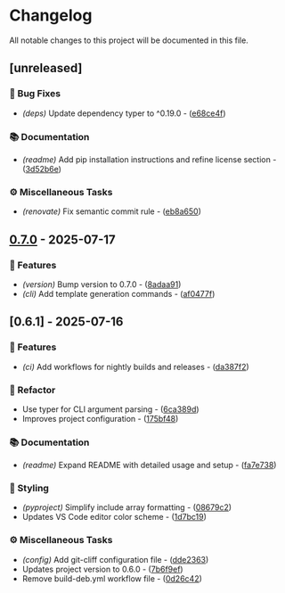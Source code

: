 # Changelog

All notable changes to this project will be documented in this file.

## [unreleased]

### 🐛 Bug Fixes

- *(deps)* Update dependency typer to ^0.19.0 - ([e68ce4f](https://git.0xmax42.io/maxp/hdlbuild/commit/e68ce4fd256ba62f0e0ed275a614c403be97caa1))

### 📚 Documentation

- *(readme)* Add pip installation instructions and refine license section - ([3d52b6e](https://git.0xmax42.io/maxp/hdlbuild/commit/3d52b6e13fd14ff1df61cb6e27d4f31445c82270))

### ⚙️ Miscellaneous Tasks

- *(renovate)* Fix semantic commit rule - ([eb8a650](https://git.0xmax42.io/maxp/hdlbuild/commit/eb8a65042b622f39c2895cfe8c378c70275de4b2))

## [0.7.0](https://git.0xmax42.io/maxp/hdlbuild/compare/v0.6.1..v0.7.0) - 2025-07-17

### 🚀 Features

- *(version)* Bump version to 0.7.0 - ([8adaa91](https://git.0xmax42.io/maxp/hdlbuild/commit/8adaa916ff4e736e9da707c232d6f57b788e57e8))
- *(cli)* Add template generation commands - ([af0477f](https://git.0xmax42.io/maxp/hdlbuild/commit/af0477f8e74a9471c3e7d36877069592e41f651c))

## [0.6.1] - 2025-07-16

### 🚀 Features

- *(ci)* Add workflows for nightly builds and releases - ([da387f2](https://git.0xmax42.io/maxp/hdlbuild/commit/da387f2ee602390d616c79bf4057ccf941e21462))

### 🚜 Refactor

- Use typer for CLI argument parsing - ([6ca389d](https://git.0xmax42.io/maxp/hdlbuild/commit/6ca389d5cbbeff53faab9d61376a8c77ed097b6c))
- Improves project configuration - ([175bf48](https://git.0xmax42.io/maxp/hdlbuild/commit/175bf4882a8f172ee536d726b31136690572be36))

### 📚 Documentation

- *(readme)* Expand README with detailed usage and setup - ([fa7e738](https://git.0xmax42.io/maxp/hdlbuild/commit/fa7e738b7eade5a627218741a6fb4bd1617f7801))

### 🎨 Styling

- *(pyproject)* Simplify include array formatting - ([08679c2](https://git.0xmax42.io/maxp/hdlbuild/commit/08679c2680b49119e0414688a80e8dc2659236b4))
- Updates VS Code editor color scheme - ([1d7bc19](https://git.0xmax42.io/maxp/hdlbuild/commit/1d7bc1996522ab54970348b5118ad319849a6a1f))

### ⚙️ Miscellaneous Tasks

- *(config)* Add git-cliff configuration file - ([dde2363](https://git.0xmax42.io/maxp/hdlbuild/commit/dde2363ad7dd2fd2d48c6154e3b88c1c4a6867fd))
- Updates project version to 0.6.0 - ([7b6f9ef](https://git.0xmax42.io/maxp/hdlbuild/commit/7b6f9ef2240864b103903e79c895a76db59c14fa))
- Remove build-deb.yml workflow file - ([0d26c42](https://git.0xmax42.io/maxp/hdlbuild/commit/0d26c42f8ae419d509aa47d3f7a23bfdd08cf79b))


